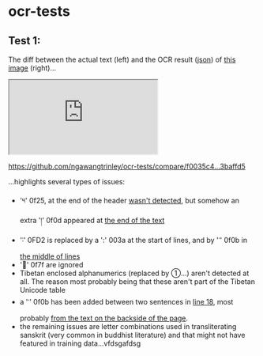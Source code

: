 # ocr-tests

## Test 1:

The diff between the actual text (left) and the OCR result ([json](https://github.com/ngawangtrinley/ocr-tests/blob/653c4418ceef6066c299d824677c5a5c1724129e/google-vision/test1/response.json)) of [this image](https://www.tbrc.org/browser/ImageService?work=W1PD95844&igroup=I1PD95940&image=25&first=23&last=636&fetchimg=yes) (right)...


<iframe src="http://prose.io/#ngawangtrinley/starter"></iframe>



https://github.com/ngawangtrinley/ocr-tests/compare/f0035c4...3baffd5

...highlights several types of issues:

- '༥' 0f25, at the end of the header [wasn't detected](https://github.com/ngawangtrinley/ocr-tests/blob/master/google-vision/test1/59616523_1021243074750126_1267057790891851776_n.png), but somehow an extra '།' 0f0d appeared at [the end of the text](https://github.com/ngawangtrinley/ocr-tests/compare/f0035c4...3baffd5#diff-0b4da83768e1849331590454147c62d3R1)
- '࿒' 0FD2 is replaced by a ':' 003a at the start of lines, and by '་' 0f0b in [the middle of lines](https://github.com/ngawangtrinley/ocr-tests/compare/f0035c4...3baffd5#diff-0b4da83768e1849331590454147c62d3R7)
- 'ཿ' 0f7f are ignored
- Tibetan enclosed alphanumerics (replaced by ①...) aren't detected at all. The reason most probably being that these aren't part of the Tibetan Unicode table
- a '་' 0f0b has been added between two sentences in [line 18](https://github.com/ngawangtrinley/ocr-tests/compare/f0035c4...3baffd5#diff-0b4da83768e1849331590454147c62d3R18), most probably [from the text on the backside of the page](https://github.com/ngawangtrinley/ocr-tests/blob/master/google-vision/test1/59616523_1021243074750126_1267057790891851776_n.png).
- the remaining issues are letter combinations used in transliterating sanskrit (very common in buddhist literature) and that might not have featured in training data...vfdsgafdsg
